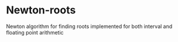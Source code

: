 # Newton-roots
Newton algorithm for finding roots implemented for both interval and floating point arithmetic 
